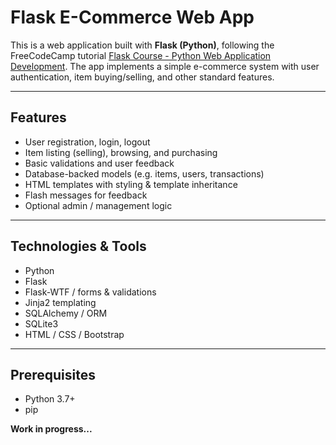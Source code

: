# Flask E-Commerce Web App

This is a web application built with **Flask (Python)**, following the FreeCodeCamp tutorial [Flask Course - Python Web Application Development](https://youtu.be/Qr4QMBUPxWo). The app implements a simple e-commerce system with user authentication, item buying/selling, and other standard features.

---

## Features

- User registration, login, logout  
- Item listing (selling), browsing, and purchasing  
- Basic validations and user feedback  
- Database-backed models (e.g. items, users, transactions)  
- HTML templates with styling & template inheritance  
- Flash messages for feedback  
- Optional admin / management logic  

---

## Technologies & Tools

- Python  
- Flask  
- Flask-WTF / forms & validations  
- Jinja2 templating  
- SQLAlchemy / ORM  
- SQLite3 
- HTML / CSS / Bootstrap   

---

## Prerequisites

- Python 3.7+  
- pip


**Work in progress...**

